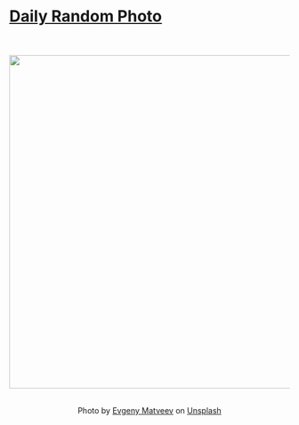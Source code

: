 # [Daily Random Photo](https://www.dailyrandomphoto.com/)

<div align="center">
  <br>
  <br>
  <a href="https://www.dailyrandomphoto.com/p/2023/2023-01-28/"><img src="https://images.unsplash.com/photo-1667589327857-059c79de243e?crop=entropy&cs=tinysrgb&fit=max&fm=jpg&ixid=Mnw3NzUwOHwwfDF8cmFuZG9tfHx8fHx8fHx8MTY3NDg2NTk1Nw&ixlib=rb-4.0.3&q=80&w=1080" width="600px"></a>
  <br>
  <br>
  <p class="has-text-grey">Photo by <a href="https://unsplash.com/@eugene_rus?utm_source=Daily%20Random%20Photo&amp;utm_medium=referral" target="_blank" rel="noopener noreferrer">Evgeny Matveev</a> on <a href="https://unsplash.com/photos/a_YXdswxgjw?utm_source=Daily%20Random%20Photo&amp;utm_medium=referral" target="_blank" rel="noopener noreferrer">Unsplash</a></p>
</div>
